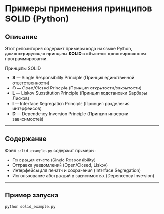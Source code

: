 # Примеры применения принципов SOLID (Python)

## Описание

Этот репозиторий содержит примеры кода на языке Python, демонстрирующие принципы **SOLID** в объектно-ориентированном программировании.

Принципы SOLID:
- **S** — Single Responsibility Principle (Принцип единственной ответственности)
- **O** — Open/Closed Principle (Принцип открытости/закрытости)
- **L** — Liskov Substitution Principle (Принцип подстановки Барбары Лисков)
- **I** — Interface Segregation Principle (Принцип разделения интерфейсов)
- **D** — Dependency Inversion Principle (Принцип инверсии зависимостей)

---

## Содержание

Файл `solid_example.py` содержит примеры:
- Генерация отчета (Single Responsibility)
- Отправка уведомлений (Open/Closed, Liskov)
- Интерфейсы для печати и сохранения (Interface Segregation)
- Использование абстракций в зависимостях (Dependency Inversion)

---

## Пример запуска

```bash
python solid_example.py
